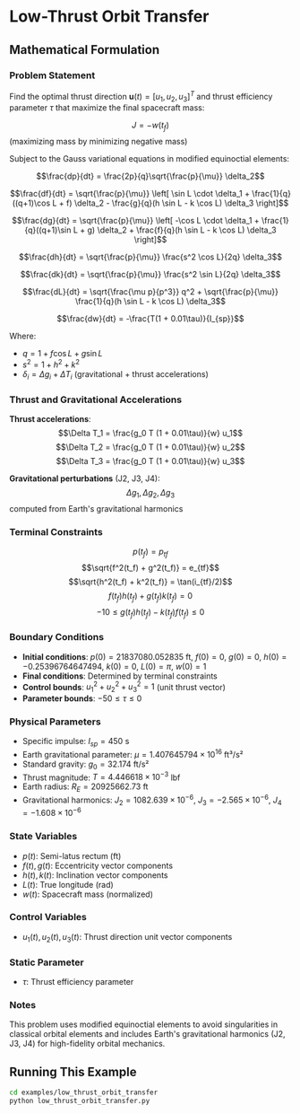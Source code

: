 # Low-Thrust Orbit Transfer

## Mathematical Formulation

### Problem Statement

Find the optimal thrust direction $\mathbf{u}(t) = [u_1, u_2, u_3]^T$ and thrust efficiency parameter $\tau$ that maximize the final spacecraft mass:

$$J = -w(t_f)$$ (maximizing mass by minimizing negative mass)

Subject to the Gauss variational equations in modified equinoctial elements:

$$\frac{dp}{dt} = \frac{2p}{q}\sqrt{\frac{p}{\mu}} \delta_2$$

$$\frac{df}{dt} = \sqrt{\frac{p}{\mu}} \left[ \sin L \cdot \delta_1 + \frac{1}{q}((q+1)\cos L + f) \delta_2 - \frac{g}{q}(h \sin L - k \cos L) \delta_3 \right]$$

$$\frac{dg}{dt} = \sqrt{\frac{p}{\mu}} \left[ -\cos L \cdot \delta_1 + \frac{1}{q}((q+1)\sin L + g) \delta_2 + \frac{f}{q}(h \sin L - k \cos L) \delta_3 \right]$$

$$\frac{dh}{dt} = \sqrt{\frac{p}{\mu}} \frac{s^2 \cos L}{2q} \delta_3$$

$$\frac{dk}{dt} = \sqrt{\frac{p}{\mu}} \frac{s^2 \sin L}{2q} \delta_3$$

$$\frac{dL}{dt} = \sqrt{\frac{\mu p}{p^3}} q^2 + \sqrt{\frac{p}{\mu}} \frac{1}{q}(h \sin L - k \cos L) \delta_3$$

$$\frac{dw}{dt} = -\frac{T(1 + 0.01\tau)}{I_{sp}}$$

Where:
- $q = 1 + f \cos L + g \sin L$
- $s^2 = 1 + h^2 + k^2$
- $\delta_i = \Delta g_i + \Delta T_i$ (gravitational + thrust accelerations)

### Thrust and Gravitational Accelerations

**Thrust accelerations**:
$$\Delta T_1 = \frac{g_0 T (1 + 0.01\tau)}{w} u_1$$
$$\Delta T_2 = \frac{g_0 T (1 + 0.01\tau)}{w} u_2$$
$$\Delta T_3 = \frac{g_0 T (1 + 0.01\tau)}{w} u_3$$

**Gravitational perturbations** (J2, J3, J4):
$$\Delta g_1, \Delta g_2, \Delta g_3$$ computed from Earth's gravitational harmonics

### Terminal Constraints

$$p(t_f) = p_{tf}$$
$$\sqrt{f^2(t_f) + g^2(t_f)} = e_{tf}$$
$$\sqrt{h^2(t_f) + k^2(t_f)} = \tan(i_{tf}/2)$$
$$f(t_f) h(t_f) + g(t_f) k(t_f) = 0$$
$$-10 \leq g(t_f) h(t_f) - k(t_f) f(t_f) \leq 0$$

### Boundary Conditions

- **Initial conditions**: $p(0) = 21837080.052835$ ft, $f(0) = 0$, $g(0) = 0$, $h(0) = -0.25396764647494$, $k(0) = 0$, $L(0) = \pi$, $w(0) = 1$
- **Final conditions**: Determined by terminal constraints
- **Control bounds**: $u_1^2 + u_2^2 + u_3^2 = 1$ (unit thrust vector)
- **Parameter bounds**: $-50 \leq \tau \leq 0$

### Physical Parameters

- Specific impulse: $I_{sp} = 450$ s
- Earth gravitational parameter: $\mu = 1.407645794 \times 10^{16}$ ft³/s²
- Standard gravity: $g_0 = 32.174$ ft/s²
- Thrust magnitude: $T = 4.446618 \times 10^{-3}$ lbf
- Earth radius: $R_E = 20925662.73$ ft
- Gravitational harmonics: $J_2 = 1082.639 \times 10^{-6}$, $J_3 = -2.565 \times 10^{-6}$, $J_4 = -1.608 \times 10^{-6}$

### State Variables

- $p(t)$: Semi-latus rectum (ft)
- $f(t), g(t)$: Eccentricity vector components
- $h(t), k(t)$: Inclination vector components
- $L(t)$: True longitude (rad)
- $w(t)$: Spacecraft mass (normalized)

### Control Variables

- $u_1(t), u_2(t), u_3(t)$: Thrust direction unit vector components

### Static Parameter

- $\tau$: Thrust efficiency parameter

### Notes

This problem uses modified equinoctial elements to avoid singularities in classical orbital elements and includes Earth's gravitational harmonics (J2, J3, J4) for high-fidelity orbital mechanics.

## Running This Example

```bash
cd examples/low_thrust_orbit_transfer
python low_thrust_orbit_transfer.py
```
